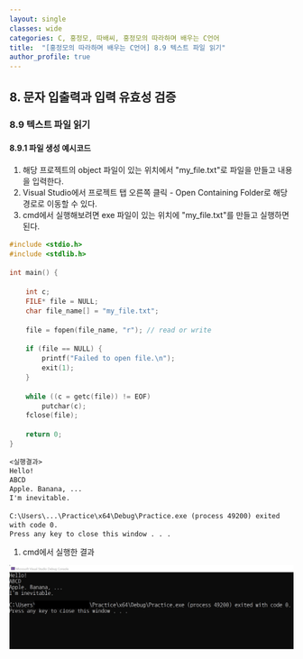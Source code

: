 ```yaml
---
layout: single
classes: wide
categories: C, 홍정모, 따배씨, 홍정모의 따라하며 배우는 C언어
title:  "[홍정모의 따라하며 배우는 C언어] 8.9 텍스트 파일 읽기"
author_profile: true
---
```


## 8. 문자 입출력과 입력 유효성 검증
### 8.9 텍스트 파일 읽기
#### 8.9.1 파일 생성 예시코드

1. 해당 프로젝트의 object 파일이 있는 위치에서 "my_file.txt"로 파일을 만들고 내용을 입력한다.
2. Visual Studio에서 프로젝트 탭 오른쪽 클릭 - Open Containing Folder로 해당 경로로 이동할 수 있다.
3. cmd에서 실행해보려면 exe 파일이 있는 위치에 "my_file.txt"를 만들고 실행하면 된다.
```c
#include <stdio.h>
#include <stdlib.h>

int main() {

	int c;
	FILE* file = NULL;
	char file_name[] = "my_file.txt";

	file = fopen(file_name, "r"); // read or write

	if (file == NULL) {
		printf("Failed to open file.\n");
		exit(1);
	}

	while ((c = getc(file)) != EOF)
		putchar(c);
	fclose(file);

	return 0;
}
```
```
<실행결과>
Hello!
ABCD
Apple. Banana, ...
I'm inevitable.

C:\Users\...\Practice\x64\Debug\Practice.exe (process 49200) exited with code 0.
Press any key to close this window . . .
```

1. cmd에서 실행한 결과

![image](/assets/images/tbc/8.9.1.jpg)
